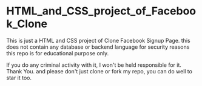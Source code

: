 # HTML_and_CSS_project_of_Facebook_Clone

This is just a HTML and CSS project of Clone Facebook Signup Page.
this does not contain any database or backend language for security reasons
this repo is for educational purpose only.

If you do any criminal activity with it, I won't be held responsible for it.
Thank You. and please don't just clone or fork my repo, you can do well to star it too.
